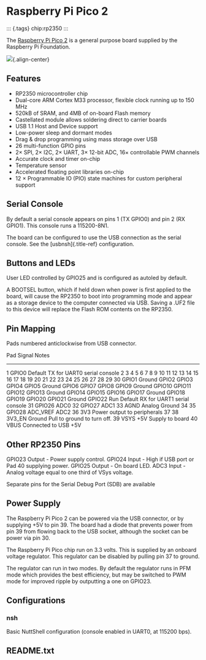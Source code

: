 Raspberry Pi Pico 2
===================

::: {.tags}
chip:rp2350
:::

The [Raspberry Pi Pico
2](https://www.raspberrypi.com/products/raspberry-pi-pico-2/) is a
general purpose board supplied by the Raspberry Pi Foundation.

![](pico-2.png){.align-center}

Features
--------

-   RP2350 microcontroller chip
-   Dual-core ARM Cortex M33 processor, flexible clock running up to 150
    MHz
-   520kB of SRAM, and 4MB of on-board Flash memory
-   Castellated module allows soldering direct to carrier boards
-   USB 1.1 Host and Device support
-   Low-power sleep and dormant modes
-   Drag & drop programming using mass storage over USB
-   26 multi-function GPIO pins
-   2× SPI, 2× I2C, 2× UART, 3× 12-bit ADC, 16× controllable PWM
    channels
-   Accurate clock and timer on-chip
-   Temperature sensor
-   Accelerated floating point libraries on-chip
-   12 × Programmable IO (PIO) state machines for custom peripheral
    support

Serial Console
--------------

By default a serial console appears on pins 1 (TX GPIO0) and pin 2 (RX
GPIO1). This console runs a 115200-8N1.

The board can be configured to use the USB connection as the serial
console. See the [usbnsh]{.title-ref} configuration.

Buttons and LEDs
----------------

User LED controlled by GPIO25 and is configured as autoled by default.

A BOOTSEL button, which if held down when power is first applied to the
board, will cause the RP2350 to boot into programming mode and appear as
a storage device to the computer connected via USB. Saving a .UF2 file
to this device will replace the Flash ROM contents on the RP2350.

Pin Mapping
-----------

Pads numbered anticlockwise from USB connector.

  Pad                                                                              Signal                                                                                                                                                                                           Notes
  -------------------------------------------------------------------------------- ------------------------------------------------------------------------------------------------------------------------------------------------------------------------------------------------ -------------------------------------
  1                                                                                GPIO0                                                                                                                                                                                            Default TX for UART0 serial console
  2 3 4 5 6 7 8 9 10 11 12 13 14 15 16 17 18 19 20 21 22 23 24 25 26 27 28 29 30   GPIO1 Ground GPIO2 GPIO3 GPIO4 GPIO5 Ground GPIO6 GPIO7 GPIO8 GPIO9 Ground GPIO10 GPIO11 GPIO12 GPIO13 Ground GPIO14 GPIO15 GPIO16 GPIO17 Ground GPIO18 GPIO19 GPIO20 GPIO21 Ground GPIO22 Run   Default RX for UART1 serial console
  31                                                                               GPIO26                                                                                                                                                                                           ADC0
  32                                                                               GPIO27                                                                                                                                                                                           ADC1
  33                                                                               AGND                                                                                                                                                                                             Analog Ground
  34 35                                                                            GPIO28 ADC\_VREF                                                                                                                                                                                 ADC2
  36                                                                               3V3                                                                                                                                                                                              Power output to peripherals
  37 38                                                                            3V3\_EN Ground                                                                                                                                                                                   Pull to ground to turn off.
  39                                                                               VSYS                                                                                                                                                                                             +5V Supply to board
  40                                                                               VBUS                                                                                                                                                                                             Connected to USB +5V

Other RP2350 Pins
-----------------

GPIO23 Output - Power supply control. GPIO24 Input - High if USB port or
Pad 40 supplying power. GPIO25 Output - On board LED. ADC3 Input -
Analog voltage equal to one third of VSys voltage.

Separate pins for the Serial Debug Port (SDB) are available

Power Supply
------------

The Raspberry Pi Pico 2 can be powered via the USB connector, or by
supplying +5V to pin 39. The board had a diode that prevents power from
pin 39 from flowing back to the USB socket, although the socket can be
power via pin 30.

The Raspberry Pi Pico chip run on 3.3 volts. This is supplied by an
onboard voltage regulator. This regulator can be disabled by pulling pin
37 to ground.

The regulator can run in two modes. By default the regulator runs in PFM
mode which provides the best efficiency, but may be switched to PWM mode
for improved ripple by outputting a one on GPIO23.

Configurations
--------------

### nsh

Basic NuttShell configuration (console enabled in UART0, at 115200 bps).

README.txt
----------

```{=rst}
```
